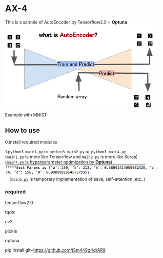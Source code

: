 # AX-4
This is a sample of AutoEncoder by Tensorflow2.0 + **Optuna**
![AE](https://github.com/jSm449g4d/AX-4/blob/master/assets/AE.png)
Example with MNIST

## How to use
0.install required modules

1.`python3 main1.py` or `python3 main2.py` or `python3 main4.py`<br>
  (`main1.py` is more like Tensorflow and `main2.py` is more like Keras)<br>
  (`main4.py` is hyperparameter optimization by **Optuna**)<br>
![params](https://github.com/jSm449g4d/AX-4/blob/master/assets/params.png)<br>
　(`main5.py` is temporary implementation of save, self-attention ,etc..)<br>
### required
tensorflow2.0

tqdm

cv2

pickle

optuna

pip install git+https://github.com/jSm449g4d/AR9

